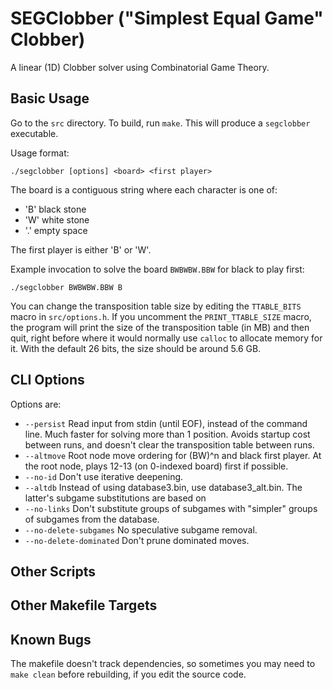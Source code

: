 # SEGClobber ("Simplest Equal Game" Clobber)
A linear (1D) Clobber solver using Combinatorial Game Theory.

## Basic Usage
Go to the `src` directory. To build, run `make`. This will produce a
`segclobber` executable.

Usage format:
```
./segclobber [options] <board> <first player>
```

The board is a contiguous string where each character is one of:
- 'B' black stone
- 'W' white stone
- '.' empty space

The first player is either 'B' or 'W'.

Example invocation to solve the board `BWBWBW.BBW` for black to play first:
```
./segclobber BWBWBW.BBW B
```

You can change the transposition table size by editing the `TTABLE_BITS` macro
in `src/options.h`. If you uncomment the `PRINT_TTABLE_SIZE` macro, the program
will print the size of the transposition table (in MB) and then quit, right
before where it would normally use `calloc` to allocate memory for it. With the
default 26 bits, the size should be around 5.6 GB.


## CLI Options
Options are:
- `--persist` Read input from stdin (until EOF), instead of the command line.
  Much faster for solving more than 1 position. Avoids startup cost between
  runs, and doesn't clear the transposition table between runs.
- `--altmove` Root node move ordering for (BW)^n and black first player. At the
  root node, plays 12-13 (on 0-indexed board) first if possible.
- `--no-id` Don't use iterative deepening.
- `--altdb` Instead of using database3.bin, use database3_alt.bin. The latter's
  subgame substitutions are based on 
- `--no-links` Don't substitute groups of subgames with "simpler" groups of
  subgames from the database.
- `--no-delete-subgames` No speculative subgame removal.
- `--no-delete-dominated` Don't prune dominated moves.

## Other Scripts

## Other Makefile Targets


## Known Bugs
The makefile doesn't track dependencies, so sometimes you may need to `make
clean` before rebuilding, if you edit the source code.
